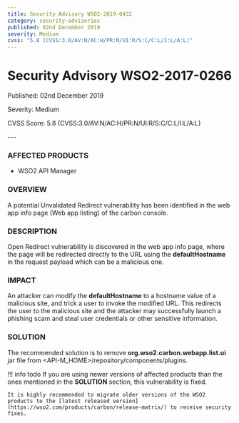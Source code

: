 ```yaml
---
title: Security Advisory WSO2-2019-0432
category: security-advisories
published: 02nd December 2019
severity: Medium
cvss: "5.8 (CVSS:3.0/AV:N/AC:H/PR:N/UI:R/S:C/C:L/I:L/A:L)"
---
```


# Security Advisory WSO2-2017-0266

<p class="doc-info">Published: 02nd December 2019</p>
<p class="doc-info">Severity: Medium</p>
<p class="doc-info">CVSS Score: 5.8 (CVSS:3.0/AV:N/AC:H/PR:N/UI:R/S:C/C:L/I:L/A:L)</p>
---

### AFFECTED PRODUCTS
* WSO2 API Manager


### OVERVIEW
A potential Unvalidated Redirect vulnerability has been identified in the web app info page (Web app listing) of the carbon console.


### DESCRIPTION
Open Redirect vulnerability is discovered in the web app info page, where the page will be redirected directly to the URL using the **defaultHostname** in the request payload which can be a malicious one.


### IMPACT
An attacker can modify the **defaultHostname** to a hostname value of a malicious site, and trick a user to invoke the modified URL. This redirects the user to the malicious site and the attacker may successfully launch a phishing scam and steal user credentials or other sensitive information.


### SOLUTION
The recommended solution is to remove **org.wso2.carbon.webapp.list.ui** jar file from  <API-M_HOME\>/repository/components/plugins.


!!! info todo
    If you are using newer versions of affected products than the ones mentioned in the **SOLUTION** section, this vulnerability is fixed.
    
    It is highly recommended to migrate older versions of the WSO2 products to the [latest released version](https://wso2.com/products/carbon/release-matrix/) to receive security fixes.


